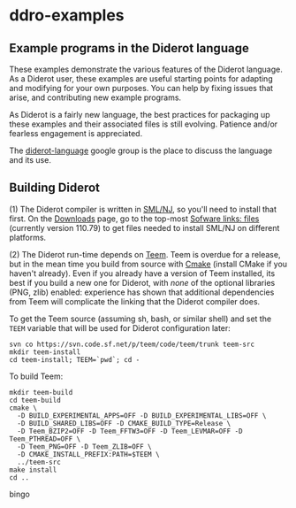 # ddro-examples

## Example programs in the Diderot language

These examples demonstrate the various features of the Diderot language.
As a Diderot user, these examples are useful starting points for adapting and modifying for your
own purposes. You can help by fixing issues that arise, and contributing new example programs.

As Diderot is a fairly new language, the best practices for packaging up these examples and their
associated files is still evolving.  Patience and/or fearless engagement is appreciated.

The [diderot-language](https://goo.gl/kXpxhV) google group is the place to
discuss the language and its use.

## Building Diderot

(1) The Diderot compiler is written in [SML/NJ](http://smlnj.org), so you'll
need to install that first.  On the [Downloads](http://smlnj.org/dist/working/index.html)
page, go to the top-most [Sofware links: files](http://smlnj.org/dist/working/110.79/index.html)
 (currently version 110.79) to get files needed to install SML/NJ on different platforms.

(2) The Diderot run-time depends on [Teem](http://teem.sourceforge.net).
Teem is overdue for a release, but in the mean time you build from source
with [Cmake](https://cmake.org) (install CMake if you haven't already).  Even if
you already have a version of Teem installed, its best if you build a new one
for Diderot, with *none* of the optional libraries (PNG, zlib) enabled: experience
has shown that additional dependencies from Teem will complicate the linking that
the Diderot compiler does.

To get the Teem source (assuming sh, bash, or similar shell) and set the
<code>TEEM</code> variable that will be used for Diderot configuration later:

	svn co https://svn.code.sf.net/p/teem/code/teem/trunk teem-src
	mkdir teem-install
	cd teem-install; TEEM=`pwd`; cd -

To build Teem:

	mkdir teem-build
	cd teem-build
	cmake \
	  -D BUILD_EXPERIMENTAL_APPS=OFF -D BUILD_EXPERIMENTAL_LIBS=OFF \
	  -D BUILD_SHARED_LIBS=OFF -D CMAKE_BUILD_TYPE=Release \
	  -D Teem_BZIP2=OFF -D Teem_FFTW3=OFF -D Teem_LEVMAR=OFF -D Teem_PTHREAD=OFF \
	  -D Teem_PNG=OFF -D Teem_ZLIB=OFF \
	  -D CMAKE_INSTALL_PREFIX:PATH=$TEEM \
	  ../teem-src
	make install
	cd ..

bingo
